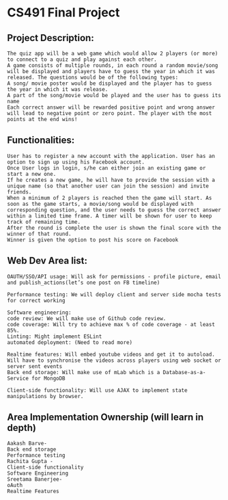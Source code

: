 
# CS491 Final Project 



## Project Description: 

    The quiz app will be a web game which would allow 2 players (or more) to connect to a quiz and play against each other.
    A game consists of multiple rounds, in each round a random movie/song will be displayed and players have to guess the year in which it was released. The questions would be of the following types:
    A song/ movie poster would be displayed and the player has to guess the year in which it was release.
    A part of the song/movie would be played and the user has to guess its name
    Each correct answer will be rewarded positive point and wrong answer will lead to negative point or zero point. The player with the most points at the end wins!


## Functionalities:

    User has to register a new account with the application. User has an option to sign up using his Facebook account.
    Once User logs in login, s/he can either join an existing game or start a new one. 
    If he creates a new game, he will have to provide the session with a unique name (so that another user can join the session) and invite friends. 
    When a minimum of 2 players is reached then the game will start. As soon as the game starts, a movie/song would be displayed with corresponding question, and the user needs to guess the correct answer within a limited time frame. A timer will be shown for user to keep track of remaining time.
    After the round is complete the user is shown the final score with the winner of that round.
    Winner is given the option to post his score on Facebook


## Web Dev Area list:

    OAUTH/SSO/API usage: Will ask for permissions - profile picture, email and publish_actions(let’s one post on FB timeline)

    Performance testing: We will deploy client and server side mocha tests for correct working
        
    Software engineering: 
    code review: We will make use of Github code review. 
    code coverage: Will try to achieve max % of code coverage - at least 85%. 
    Linting: Might implement ESLint
    automated deployment: (Need to read more)

    Realtime features: Will embed youtube videos and get it to autoload. Will have to synchronise the videos across players using web socket or server sent events
    Back end storage: Will make use of mLab which is a Database-as-a-Service for MongoDB

    Client-side functionality: Will use AJAX to implement state manipulations by browser. 


## Area Implementation Ownership (will learn in depth)

    Aakash Barve-
    Back end storage
    Performance testing
    Rachita Gupta - 
    Client-side functionality
    Software Engineering
    Sreetama Banerjee-
    oAuth
    Realtime Features
